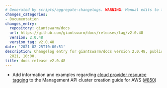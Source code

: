 ```yaml
---
# Generated by scripts/aggregate-changelogs. WARNING: Manual edits to this files will be overwritten.
changes_categories:
- Documentation
changes_entry:
  repository: giantswarm/docs
  url: https://github.com/giantswarm/docs/releases/tag/v2.0.48
  version: 2.0.48
  version_tag: v2.0.48
date: '2021-02-25T10:00:51'
description: Changelog entry for giantswarm/docs version 2.0.48, published on 25 February
  2021, 10:00.
title: docs release v2.0.48
---
```


- Add information and examples regarding [cloud provider resource tagging](https://docs.giantswarm.io/ui-api/management-api/creating-workload-clusters/aws/#cluster-provider-resource-tagging) to the Management API cluster creation guide for AWS ([#850](https://github.com/giantswarm/docs/pull/850))
